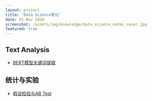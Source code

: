 ```yaml
---
layout: project
title: 'Data Science笔记'
date: 01 Nov 2020
screenshot: /assets/img/knowledge/data_science_notes_cover.jpg
featured: true
---
```


## Text Analysis
  - [BERT模型关键词提取](/collection/DS_notes/KeywordsExtraction/) 
  
## 统计与实验
  - [假设检验与AB Test](/collection/DS_notes/Hypothesis_test/) 

